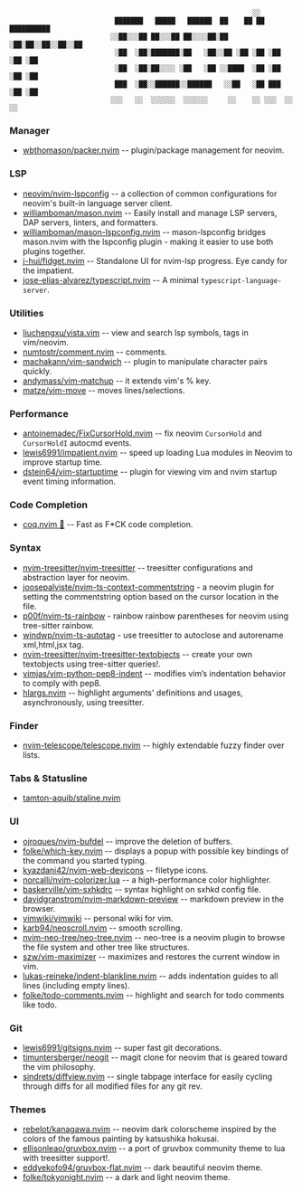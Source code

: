 

                                                                ░░
                              ███████   █████   ██████  ██    ██ ██ ██████████
                             ░░██░░░██ ██░░░██ ██░░░░██░██   ░██░██░░██░░██░░██
                              ░██  ░██░███████░██   ░██░░██ ░██ ░██ ░██ ░██ ░██
                              ░██  ░██░██░░░░ ░██   ░██ ░░████  ░██ ░██ ░██ ░██
                              ███  ░██░░██████░░██████   ░░██   ░██ ███ ░██ ░██
                             ░░░   ░░  ░░░░░░  ░░░░░░     ░░    ░░ ░░░  ░░  ░░

### Manager
* [wbthomason/packer.nvim](https://github.com/wbthomason/packer.nvim) -- plugin/package management for neovim.

### LSP
* [neovim/nvim-lspconfig](https://github.com/neovim/nvim-lspconfig) -- a collection of common configurations for neovim's built-in language server client.
* [williamboman/mason.nvim](https://github.com/williamboman/mason.nvim) -- Easily install and manage LSP servers, DAP servers, linters, and formatters.
* [williamboman/mason-lspconfig.nvim](https://github.com/williamboman/mason-lspconfig.nvim) -- mason-lspconfig bridges mason.nvim with the lspconfig plugin - making it easier to use both plugins together.
* [j-hui/fidget.nvim](https://github.com/j-hui/fidget.nvim) -- Standalone UI for nvim-lsp progress. Eye candy for the impatient.
* [jose-elias-alvarez/typescript.nvim](https://github.com/jose-elias-alvarez/typescript.nvim) -- A minimal `typescript-language-server`.

### Utilities
* [liuchengxu/vista.vim](https://github.com/liuchengxu/vista.vim) -- view and search lsp symbols, tags in vim/neovim.
* [numtostr/comment.nvim](https://github.com/numtostr/comment.nvim) -- comments.
* [machakann/vim-sandwich](https://github.com/machakann/vim-sandwich) -- plugin to manipulate character pairs quickly.
* [andymass/vim-matchup](https://github.com/andymass/vim-matchup)   -- it extends vim's % key.
* [matze/vim-move](https://github.com/matze/vim-move) -- moves lines/selections.

### Performance
* [antoinemadec/FixCursorHold.nvim](https://github.com/antoinemadec/FixCursorHold.nvim) -- fix neovim `CursorHold` and `CursorHoldI` autocmd events.
* [lewis6991/impatient.nvim](https://github.com/lewis6991/impatient.nvim) -- speed up loading Lua modules in Neovim to improve startup time.
* [dstein64/vim-startuptime](https://github.com/dstein64/vim-startuptime) -- plugin for viewing vim and nvim startup event timing information.

### Code Completion
* [coq.nvim 🐔](https://ms-jpq.github.io/coq_nvim) -- Fast as F*CK code completion.

### Syntax
* [nvim-treesitter/nvim-treesitter](https://github.com/nvim-treesitter/nvim-treesitter) -- treesitter configurations and abstraction layer for neovim.
* [joosepalviste/nvim-ts-context-commentstring](https://github.com/joosepalviste/nvim-ts-context-commentstring) - a neovim plugin for setting the commentstring option based on the cursor location in the file.
* [p00f/nvim-ts-rainbow](https://github.com/p00f/nvim-ts-rainbow) - rainbow rainbow parentheses for neovim using tree-sitter rainbow.
* [windwp/nvim-ts-autotag](https://github.com/windwp/nvim-ts-autotag) - use treesitter to autoclose and autorename xml,html,jsx tag.
* [nvim-treesitter/nvim-treesitter-textobjects](https://github.com/nvim-treesitter/nvim-treesitter-textobjects) -- create your own textobjects using tree-sitter queries!.
* [vimjas/vim-python-pep8-indent](https://github.com/vimjas/vim-python-pep8-indent) -- modifies vim’s indentation behavior to comply with pep8.
* [hlargs.nvim](https://github.com/m-demare/hlargs.nvim) -- highlight arguments' definitions and usages, asynchronously, using treesitter.

### Finder
* [nvim-telescope/telescope.nvim](https://github.com/nvim-telescope/telescope.nvim) -- highly extendable fuzzy finder over lists.

### Tabs & Statusline
* [tamton-aquib/staline.nvim](https://github.com/tamton-aquib/staline.nvim)

### UI
* [ojroques/nvim-bufdel](https://github.com/ojroques/nvim-bufdel) -- improve the deletion of buffers.
* [folke/which-key.nvim](https://github.com/folke/which-key.nvim) -- displays a popup with possible key bindings of the command you started typing.
* [kyazdani42/nvim-web-devicons](https://github.com/kyazdani42/nvim-web-devicons) -- filetype icons.
* [norcalli/nvim-colorizer.lua](https://github.com/norcalli/nvim-colorizer.lua) -- a high-performance color highlighter.
* [baskerville/vim-sxhkdrc](https://github.com/baskerville/vim-sxhkdrc) -- syntax highlight on sxhkd config file.
* [davidgranstrom/nvim-markdown-preview](https://github.com/davidgranstrom/nvim-markdown-preview) -- markdown preview in the browser.
* [vimwiki/vimwiki](https://github.com/vimwiki/vimwiki) -- personal wiki for vim.
* [karb94/neoscroll.nvim](https://github.com/karb94/neoscroll.nvim) -- smooth scrolling.
* [nvim-neo-tree/neo-tree.nvim](https://github.com/nvim-neo-tree/neo-tree.nvim) -- neo-tree is a neovim plugin to browse the file system and other tree like structures.
* [szw/vim-maximizer](https://github.com/szw/vim-maximizer) -- maximizes and restores the current window in vim.
* [lukas-reineke/indent-blankline.nvim](https://github.com/lukas-reineke/indent-blankline.nvim) -- adds indentation guides to all lines (including empty lines).
* [folke/todo-comments.nvim](https://github.com/folke/todo-comments.nvim) -- highlight and search for todo comments like todo.

### Git
* [lewis6991/gitsigns.nvim](https://github.com/lewis6991/gitsigns.nvim) -- super fast git decorations.
* [timuntersberger/neogit](https://github.com/timuntersberger/neogit) -- magit clone for neovim that is geared toward the vim philosophy.
* [sindrets/diffview.nvim](https://github.com/sindrets/diffview.nvim) -- single tabpage interface for easily cycling through diffs for all modified files for any git rev.

### Themes
* [rebelot/kanagawa.nvim](https://github.com/rebelot/kanagawa.nvim) -- neovim dark colorscheme inspired by the colors of the famous painting by katsushika hokusai.
* [ellisonleao/gruvbox.nvim](https://github.com/ellisonleao/gruvbox.nvim) -- a port of gruvbox community theme to lua with treesitter support!.
* [eddyekofo94/gruvbox-flat.nvim](https://github.com/eddyekofo94/gruvbox-flat.nvim) -- dark beautiful neovim theme.
* [folke/tokyonight.nvim](https://github.com/folke/tokyonight.nvim) -- a dark and light neovim theme.
